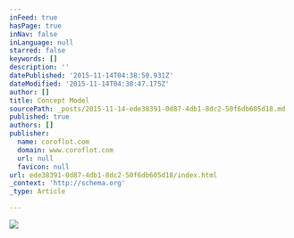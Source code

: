 ```yaml
---
inFeed: true
hasPage: true
inNav: false
inLanguage: null
starred: false
keywords: []
description: ''
datePublished: '2015-11-14T04:38:50.931Z'
dateModified: '2015-11-14T04:38:47.175Z'
author: []
title: Concept Model
sourcePath: _posts/2015-11-14-ede38391-0d87-4db1-8dc2-50f6db605d18.md
published: true
authors: []
publisher:
  name: coroflot.com
  domain: www.coroflot.com
  url: null
  favicon: null
url: ede38391-0d87-4db1-8dc2-50f6db605d18/index.html
_context: 'http://schema.org'
_type: Article

---
```

![](http://s3images.coroflot.com/user_files/individual_files/327436_Opmpnkmgubsk3VSHh3bnft9DR.jpg)